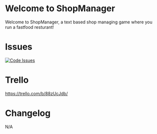 # Welcome to ShopManager
Welcome to ShopManager, a text based shop managing game where you run a fastfood resturant!

# Issues

[![Code Issues](https://www.quantifiedcode.com/api/v1/project/e4f4e2428fb74b149537476a79c8ecc8/badge.svg)](https://www.quantifiedcode.com/app/project/e4f4e2428fb74b149537476a79c8ecc8)

# Trello
https://trello.com/b/88zUcJdb/

# Changelog
N/A
